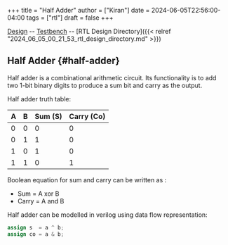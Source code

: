 +++
title = "Half Adder"
author = ["Kiran"]
date = 2024-06-05T22:56:00-04:00
tags = ["rtl"]
draft = false
+++

[Design](<https://github.com/24x7fpga/iVerilog/blob/master/design/half_add/half_add.sv>) -- [Testbench](<https://github.com/24x7fpga/iVerilog/blob/master/tb_design/tb_half_add/tb_half_add.sv>) -- [RTL Design Directory]({{< relref "2024_06_05_00_21_53_rtl_design_directory.md" >}})


## Half Adder {#half-adder}

Half adder is a combinational arithmetic circuit. Its functionality is to add two 1-bit binary digits to produce a sum bit and carry as the output.

Half adder truth table:

| A | B | Sum (S) | Carry (Co) |
|---|---|---------|------------|
| 0 | 0 | 0       | 0          |
| 0 | 1 | 1       | 0          |
| 1 | 0 | 1       | 0          |
| 1 | 1 | 0       | 1          |

Boolean equation for sum and carry can be written as :

-   Sum = A xor B
-   Carry = A and B

Half adder can be modelled in verilog using data flow representation:

```verilog { copy-button="t" }
assign s  = a ^ b;
assign co = a & b;
```
